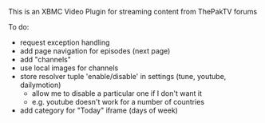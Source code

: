 This is an XBMC Video Plugin for streaming content from ThePakTV forums


To do:

- request exception handling
- add page navigation for episodes (next page)
- add "channels"
- use local images for channels
- store resolver tuple 'enable/disable' in settings (tune, youtube, dailymotion)
    - allow me to disable a particular one if I don't want it
    - e.g. youtube doesn't work for a number of countries
- add category for "Today" iframe (days of week)

